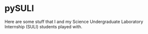 # pySULI
Here are some stuff that I and my Science Undergraduate Laboratory Internship (SULI) students played with.
